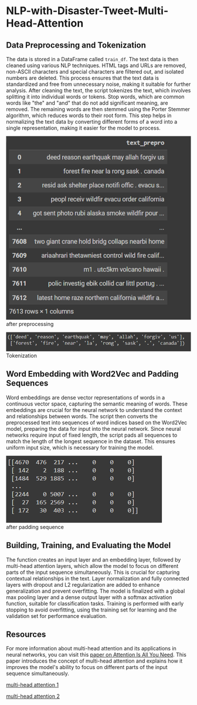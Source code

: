 # NLP-with-Disaster-Tweet-Multi-Head-Attention

<!DOCTYPE html>
<html lang="en">
<body>
    <h2>Data Preprocessing and Tokenization</h2>
    <p>
        The data is stored in a DataFrame called <code>train_df</code>. The text data is then cleaned using various NLP techniques. HTML tags and URLs are removed, non-ASCII characters and special characters are filtered out, and isolated numbers are deleted. This process ensures that the text data is standardized and free from unnecessary noise, making it suitable for further analysis.
        After cleaning the text, the script tokenizes the text, which involves splitting it into individual words or tokens. Stop words, which are common words like "the" and "and" that do not add significant meaning, are removed. The remaining words are then stemmed using the Porter Stemmer algorithm, which reduces words to their root form. This step helps in normalizing the text data by converting different forms of a word into a single representation, making it easier for the model to process.
    </p>

   <div class="image-container">
        <img src="https://github.com/lokudadalla/NLP-with-Disaster-Tweet-Multi-Head-Attention/blob/0f4e7ec99335c5042da415a042ee6afd2b339f1d/images/1.png" alt="Model Architecture">
        <div class="caption">after preprocessing</div>
    </div>
    <p>

  </p>

  <div class="image-container">
        <img src="https://github.com/lokudadalla/NLP-with-Disaster-Tweet-Multi-Head-Attention/blob/0f4e7ec99335c5042da415a042ee6afd2b339f1d/images/2.png" alt="Model Architecture">
        <div class="caption">Tokenization</div>
    </div>

  <h2>Word Embedding with Word2Vec and Padding Sequences</h2>
    <p>
        Word embeddings are dense vector representations of words in a continuous vector space, capturing the semantic meaning of words. These embeddings are crucial for the neural network to understand the context and relationships between words. The script then converts the preprocessed text into sequences of word indices based on the Word2Vec model, preparing the data for input into the neural network.
        Since neural networks require input of fixed length, the script pads all sequences to match the length of the longest sequence in the dataset. This ensures uniform input size, which is necessary for training the model.
    </p>

   <div class="image-container">
        <img src="https://github.com/lokudadalla/NLP-with-Disaster-Tweet-Multi-Head-Attention/blob/0f4e7ec99335c5042da415a042ee6afd2b339f1d/images/3.png" alt="Model Architecture">
        <div class="caption">after padding sequence</div>
    </div>

  <h2>Building, Training, and Evaluating the Model</h2>
    <p>
        The function creates an input layer and an embedding layer, followed by multi-head attention layers, which allow the model to focus on different parts of the input sequence simultaneously. This is crucial for capturing contextual relationships in the text. Layer normalization and fully connected layers with dropout and L2 regularization are added to enhance generalization and prevent overfitting. The model is finalized with a global max pooling layer and a dense output layer with a softmax activation function, suitable for classification tasks. Training is performed with early stopping to avoid overfitting, using the training set for learning and the validation set for performance evaluation.
    </p>
<h2>Resources</h2>
<p>
        For more information about multi-head attention and its applications in neural networks, you can visit this
        <a href="https://arxiv.org/pdf/1706.03762v7" target="_blank">paper on Attention Is All You Need</a>. This paper introduces the concept of multi-head attention and explains how it improves the model's ability to focus on different parts of the input sequence simultaneously.
</p>
<p>
    <a href="https://storrs.io/multihead-attention/" target="_blank">multi-head attention 1</a>
</p>
<p>
     <a href="https://storrs.io/attention/" target="_blank">multi-head attention 2</a>
</p>

    
</body>
</html>
